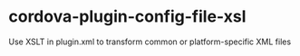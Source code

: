 # cordova-plugin-config-file-xsl
Use XSLT in plugin.xml to transform common or platform-specific XML files
